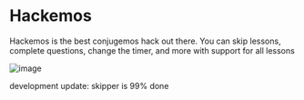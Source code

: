 # Hackemos
Hackemos is the best conjugemos hack out there. You can skip lessons, complete questions, change the timer, and more with support for all lessons

![image](https://github.com/user-attachments/assets/e8f42d43-53ea-4990-b24a-61a8a63806ff)

development update: skipper is 99% done
